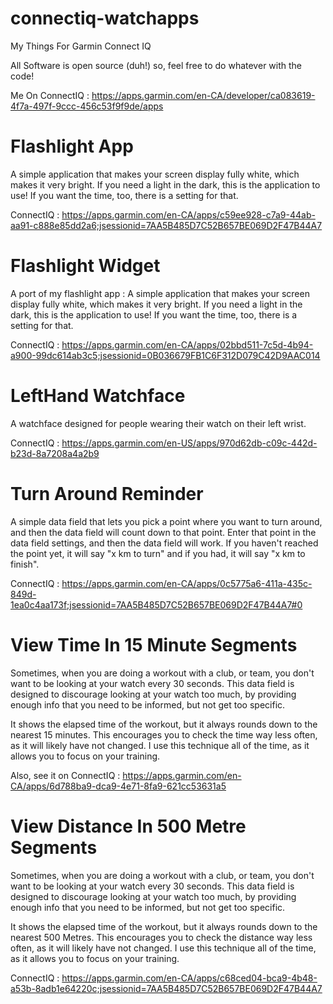 # connectiq-watchapps
My Things For Garmin Connect IQ

All Software is open source (duh!) so, feel free to do whatever with the code!

Me On ConnectIQ : https://apps.garmin.com/en-CA/developer/ca083619-4f7a-497f-9ccc-456c53f9f9de/apps


# Flashlight App


A simple application that makes your screen display fully white, which makes it very bright. If you need a light in the dark, this is the application to use! If you want the time, too, there is a setting for that. 

ConnectIQ : https://apps.garmin.com/en-CA/apps/c59ee928-c7a9-44ab-aa91-c888e85dd2a6;jsessionid=7AA5B485D7C52B657BE069D2F47B44A7

# Flashlight Widget

A port of my flashlight app : A simple application that makes your screen display fully white, which makes it very bright. If you need a light in the dark, this is the application to use! If you want the time, too, there is a setting for that. 


ConnectIQ : https://apps.garmin.com/en-CA/apps/02bbd511-7c5d-4b94-a900-99dc614ab3c5;jsessionid=0B036679FB1C6F312D079C42D9AAC014

# LeftHand Watchface

A watchface designed for people wearing their watch on their left wrist.


ConnectIQ : https://apps.garmin.com/en-US/apps/970d62db-c09c-442d-b23d-8a7208a4a2b9

# Turn Around Reminder


A simple data field that lets you pick a point where you want to turn around, and then the data field will count down to that point. Enter that point in the data field settings, and then the data field will work. If you haven't reached the point yet, it will say "x km to turn" and if you had, it will say "x km to finish".


ConnectIQ : https://apps.garmin.com/en-CA/apps/0c5775a6-411a-435c-849d-1ea0c4aa173f;jsessionid=7AA5B485D7C52B657BE069D2F47B44A7#0


# View Time In 15 Minute Segments

Sometimes, when you are doing a workout with a club, or team, you don't want to be looking at your watch every 30 seconds. This data field is designed to discourage looking at your watch too much, by providing enough info that you need to be informed, but not get too specific.

It shows the elapsed time of the workout, but it always rounds down to the nearest 15 minutes. This encourages you to check the time way less often, as it will likely have not changed. I use this technique all of the time, as it allows you to focus on your training. 

Also, see it on ConnectIQ : https://apps.garmin.com/en-CA/apps/6d788ba9-dca9-4e71-8fa9-621cc53631a5

# View Distance In 500 Metre Segments


Sometimes, when you are doing a workout with a club, or team, you don't want to be looking at your watch every 30 seconds. This data field is designed to discourage looking at your watch too much, by providing enough info that you need to be informed, but not get too specific.

It shows the elapsed time of the workout, but it always rounds down to the nearest 500 Metres. This encourages you to check the distance way less often, as it will likely have not changed. I use this technique all of the time, as it allows you to focus on your training. 

ConnectIQ : https://apps.garmin.com/en-CA/apps/c68ced04-bca9-4b48-a53b-8adb1e64220c;jsessionid=7AA5B485D7C52B657BE069D2F47B44A7
